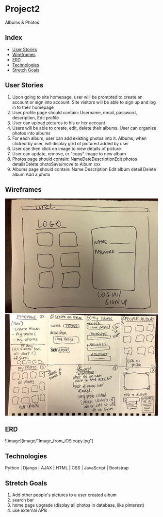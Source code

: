 # Project2
Albums & Photos

## Index

* [User Stories](#User-Stories)
* [Wireframes](#Wireframes)
* [ERD](#ERD)
* [Technologies](#Technologies)
* [Stretch Goals](#Stretch-Goals)

## User Stories
1. Upon going to site homepage, user will be prompted to create an account or sign into account. Site visitors will be able to sign up and log in to their homepage
2. User profile page should contain: Username, email, password, description, Edit profile
3. User can upload pictures to his or her account
4. Users will be able to create, edit, delete their albums. User can organize photos into albums
5. For each album, user can add existing photos into it. Albums, when clicked by user, will display grid of pictured added by user
6. User can then click on image to view details of picture
7. User can update, remove, or "copy" image to new album
8. Photos page should contain: NameDateDescriptionEdit photos detailsDelete photoSave/move to Album xxx
9. Albums page should contain: Name Description Edit album detail Delete album Add a photo

## Wireframes
![image](image/Image_from_iOS.jpg)
![image](image/project_2_wireframe.jpeg)

## ERD
![image](image/"Image_from_iOS copy.jpg")

## Technologies
Python | Django | AJAX | HTML | CSS | JavaScript | Bootstrap 

## Stretch Goals
1. Add other people's pictures to a user created album
2. search bar
3. home page upgrade (display all photos in database, like pinterest)
4. use external APIs
